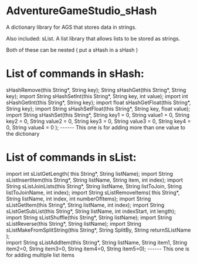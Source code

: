 # AdventureGameStudio_sHash

A dictionary library for AGS that stores data in strings.

Also included: sList. A list library that allows lists to be stored as strings. 

Both of these can be nested ( put a sHash in a sHash )

# List of commands in sHash:
sHashRemove(this String*,  String key);
String sHashGet(this String*,  String key);
import String sHashSetInt(this String*,  String key, int value);
import int sHashGetInt(this String*,  String key);
import float sHashGetFloat(this String*,  String key);
import String sHashSetFloat(this String*,  String key, float value);
import String sHashSet(this String*,  String key1 = 0, String value1 = 0, 
      String key2 = 0,  String value2 = 0,   String key3 = 0, String value3 = 0, 
      String key4 = 0, String value4 = 0  );
------ This one is for adding more than one  value to the dictionary

# List of commands in sList:
import int sListGetLength(  this String*,  String listName);
import String sListInsertItem(this String*,  String listName, String item,  int index);
import String sListJoinLists(this String*, String listName, 
    String listToJoin, String listToJoinName,  int index);
import String sListRemoveItems(  this String*,  String listName, int index,  int numberOfItems);
import String sListGetItem(this String*,  String listName,  int index);
import String sListGetSubList(this String*,  String listName,  int indexStart, int length);
import String sListShuffle(this String*, String listName);
import String sListReverse(this String*, String listName);
import String sListMakeFromSplitString(this String*,  String SplitBy, String returnSListName );\
import String sListAddItem(this String*,  String listName, 
  String item1, String item2=0, String item3=0, String item4=0, String item5=0);
------ This one is for adding multiple list items
 
